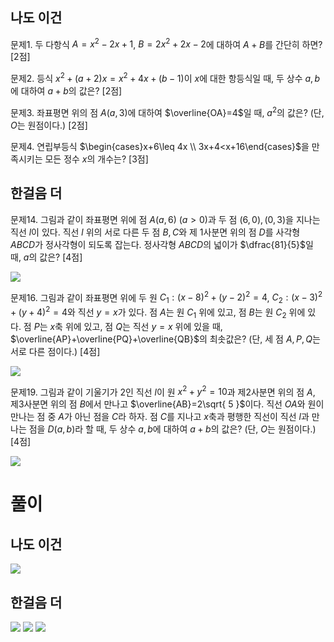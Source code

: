 
## 나도 이건

문제1. 두 다항식 $A=x^2-2x+1$, $B=2x^2+2x-2$에 대하여 $A+B$를 간단히 하면? [2점]


문제2. 등식 $x^2+(a+2)x=x^2+4x+(b-1)$이 $x$에 대한 항등식일 때, 두 상수 $a, b$에 대하여 $a+b$의 값은? [2점]


문제3. 좌표평면 위의 점 $A(a, 3)$에 대하여 $\overline{OA}=4$일 때, $a^2$의 값은? (단, $O$는 원점이다.) [2점]


문제4. 연립부등식 $\begin{cases}x+6\leq 4x \\ 3x+4<x+16\end{cases}$을 만족시키는 모든 정수 $x$의 개수는? [3점]


## 한걸음 더

문제14. 그림과 같이 좌표평면 위에 점 $A(a, 6)\ (a>0)$과 두 점 $(6, 0), (0, 3)$을 지나는 직선 $l$이 있다. 직선 $l$ 위의 서로 다른 두 점 $B, C$와 제 1사분면 위의 점 $D$를 사각형 $ABCD$가 정사각형이 되도록 잡는다. 정사각형 $ABCD$의 넓이가 $\dfrac{81}{5}$일 때, $a$의 값은? [4점]

<img src="2025 assets/Pasted%20image%2020250823151304.png"/>



문제16. 그림과 같이 좌표평면 위에 두 원 $C_{1}:(x-8)^2+(y-2)^2=4$, $C_{2}:(x-3)^2+(y+4)^2=4$와 직선 $y=x$가 있다. 점 $A$는 원 $C_{1}$ 위에 있고, 점 $B$는 원 $C_{2}$ 위에 있다. 점 $P$는 $x$축 위에 있고, 점 $Q$는 직선 $y=x$ 위에 있을 때, $\overline{AP}+\overline{PQ}+\overline{QB}$의 최솟값은? (단, 세 점 $A, P, Q$는 서로 다른 점이다.) [4점]

<img src="2025 assets/Pasted%20image%2020250823212025.png"/>


문제19. 그림과 같이 기울기가 2인 직선 $l$이 원 $x^2+y^2=10$과 제2사분면 위의 점 $A$, 제3사분면 위의 점 $B$에서 만나고 $\overline{AB}=2\sqrt{ 5 }$이다. 직선 $OA$와 원이 만나는 점 중 $A$가 아닌 점을 $C$라 하자. 점 $C$를 지나고 $x$축과 평행한 직선이 직선 $l$과 만나는 점을 $D(a, b)$라 할 때, 두 상수 $a, b$에 대하여 $a+b$의 값은? (단, $O$는 원점이다.) [4점]

<img src="2025 assets/Pasted%20image%2020250823221103.png"/>




# 풀이

## 나도 이건

<img src="2025 assets/Pasted%20image%2020250824231355.png"/>

## 한걸음 더

<img src="2025 assets/Pasted%20image%2020250824232307.png"/>

<img src="2025 assets/Pasted%20image%2020250824232327.png"/>

<img src="2025 assets/Pasted%20image%2020250824232357.png"/>
